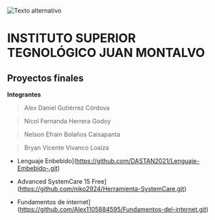 ![Texto alternativo](https://scontent.floh1-1.fna.fbcdn.net/v/t1.6435-9/85176897_1637771203027759_4351844233640935424_n.png?_nc_cat=110&ccb=1-5&_nc_sid=09cbfe&_nc_ohc=HDBFp0NpE2YAX_Nj4En&_nc_ht=scontent.floh1-1.fna&oh=00_AT9--RyeXCTJcVJMzEETabL8Y79zYhr2KJO7hW99OJJw0g&oe=626B9EF2)

# INSTITUTO SUPERIOR TEGNOLÓGICO JUAN MONTALVO

## Proyectos finales 

**Integrantes**

> Alex Daniel Gutiérrez Córdova

> Nicol Fernanda Herrera Godoy

> Nelson Efrain Bolaños  Caisapanta

> Bryan Vicente Vivanco Loaiza

- Lenguaje Enbebido](https://github.com/DASTAN2021/Lenguaje-Embebido-.git)

- Advanced SystemCare 15 Free](https://github.com/niko2924/Herramienta-SystemCare.git)

- Fundamentos de internet](https://github.com/Alex1105884595/Fundamentos-del-internet.git)

